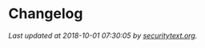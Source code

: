 # Changelog

_Last updated at 2018-10-01 07:30:05 by [securitytext.org](https://securitytext.org)._
